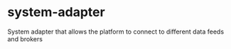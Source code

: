# system-adapter
System adapter that allows the platform to connect to different data feeds and brokers

